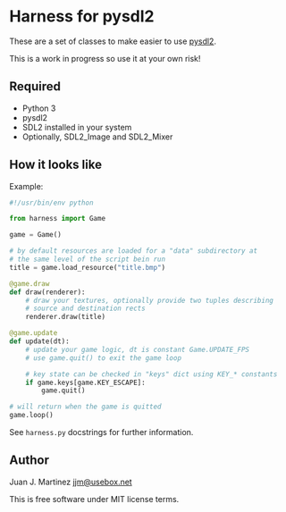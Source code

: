 Harness for pysdl2
==================

These are a set of classes to make easier to use [pysdl2](https://pysdl2.readthedocs.org).

This is a work in progress so use it at your own risk!


Required
--------

 - Python 3
 - pysdl2
 - SDL2 installed in your system
 - Optionally, SDL2_Image and SDL2_Mixer


How it looks like
-----------------

Example:

```python
#!/usr/bin/env python

from harness import Game

game = Game()

# by default resources are loaded for a "data" subdirectory at
# the same level of the script bein run
title = game.load_resource("title.bmp")

@game.draw
def draw(renderer):
	# draw your textures, optionally provide two tuples describing
	# source and destination rects
	renderer.draw(title)

@game.update
def update(dt):
	# update your game logic, dt is constant Game.UPDATE_FPS
	# use game.quit() to exit the game loop

	# key state can be checked in "keys" dict using KEY_* constants
	if game.keys[game.KEY_ESCAPE]:
		game.quit()

# will return when the game is quitted
game.loop()
```
See `harness.py` docstrings for further information.


Author
------

Juan J. Martinez <jjm@usebox.net>

This is free software under MIT license terms.

